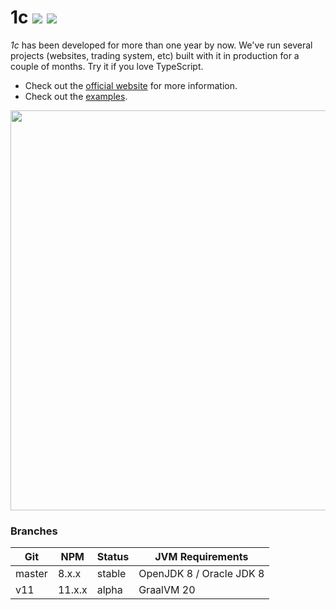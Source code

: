# 1c [![](https://badge.fury.io/js/1c.svg)](https://www.npmjs.com/package/1c) [![](https://travis-ci.org/wizawu/1c.svg)](https://travis-ci.org/wizawu/1c)

*1c* has been developed for more than one year by now. We've run several projects (websites, trading system, etc) built with it in production for a couple of months. Try it if you love TypeScript.

* Check out the [official website](https://1c.wizawu.com/) for more information.
* Check out the [examples](/examples).

<img src="https://1c.wizawu.com/assets/images/autocomplete.gif" width="640" />

### Branches

| Git | NPM | Status | JVM Requirements |
| --- | --- | --- | --- |
| master | 8.x.x | stable | OpenJDK 8 / Oracle JDK 8 |
| v11 | 11.x.x | alpha | GraalVM 20 |
